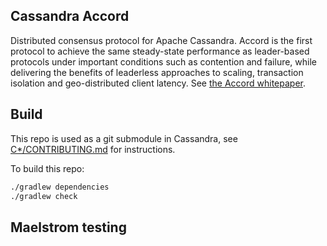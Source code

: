 Cassandra Accord
----------------

Distributed consensus protocol for Apache Cassandra. Accord is the first protocol to achieve the same steady-state performance as leader-based protocols under important conditions such as contention and failure, while delivering the benefits of leaderless approaches to scaling, transaction isolation and geo-distributed client latency. See [the Accord whitepaper](https://cwiki.apache.org/confluence/download/attachments/188744725/Accord.pdf?version=2&modificationDate=1637000779000&api=v2).

Build
-----
This repo is used as a git submodule in Cassandra, see [C*/CONTRIBUTING.md](https://github.com/apache/cassandra/blob/607302aaa8c1816a75a70173ae39a7d96ce1b18a/CONTRIBUTING.md#working-with-submodules) for instructions.

To build this repo:
```bash
./gradlew dependencies
./gradlew check
```

Maelstrom testing
-----------------

